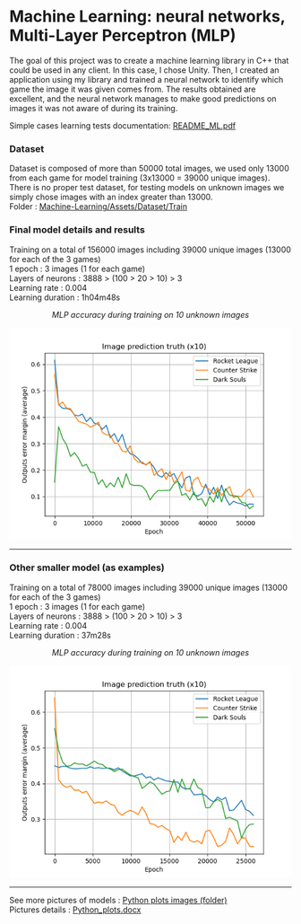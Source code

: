 # Machine Learning: neural networks, Multi-Layer Perceptron (MLP)

The goal of this project was to create a machine learning library in C++ that could be used in any client. In this case, I chose Unity. Then, I created an application using my library and trained a neural network to identify which game the image it was given comes from. The results obtained are excellent, and the neural network manages to make good predictions on images it was not aware of during its training.

Simple cases learning tests documentation:
[README_ML.pdf](https://github.com/marc-brgs/Machine-Learning/blob/main/README_ML.pdf)

### Dataset
Dataset is composed of more than 50000 total images, we used only 13000 from each game for model training (3x13000 = 39000 unique images). There is no proper test dataset, for testing models on unknown images we simply chose images with an index greater than 13000.<br>
Folder : [Machine-Learning/Assets/Dataset/Train](https://github.com/marc-brgs/Machine-Learning/tree/main/Machine-Learning/Assets/Dataset/Train)


### Final model details and results

Training on a total of 156000 images including 39000 unique images (13000 for each of the 3 games)<br>
1 epoch : 3 images (1 for each game)<br>
Layers of neurons : 3888 > (100 > 20 > 10) > 3<br>
Learning rate : 0.004<br>
Learning duration : 1h04m48s<br>

<p align="center"><i>MLP accuracy during training on 10 unknown images</i></p>

<p align="center">
  <img alt="" src="https://github.com/marc-brgs/Machine-Learning/blob/main/Python%20plots%20images/156000_images_unknown_100_20_10_lr_004.png">
</p>

<hr>

### Other smaller model (as examples)

Training on a total of 78000 images including 39000 unique images (13000 for each of the 3 games)<br>
1 epoch : 3 images (1 for each game)<br>
Layers of neurons : 3888 > (100 > 20 > 10) > 3<br>
Learning rate : 0.004<br>
Learning duration : 37m28s<br>

<p align="center"><i>MLP accuracy during training on 10 unknown images</i></p>

<p align="center">
  <img alt="" src="https://github.com/marc-brgs/Machine-Learning/blob/main/Python%20plots%20images/78000_images_unknown_100_20_10_lr_004.png">
</p>

<hr>

See more pictures of models : [Python plots images (folder)](https://github.com/marc-brgs/Machine-Learning/tree/main/Python%20plots%20images)<br>
Pictures details : [Python_plots.docx](https://github.com/marc-brgs/Machine-Learning/blob/main/Python_plots.docx)

